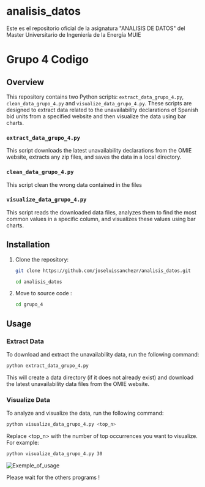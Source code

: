 # analisis_datos
Este es el repositorio oficial de la asignatura "ANALISIS DE DATOS" del Master Universitario de Ingeniería de la Energía MUIE

# Grupo 4 Codigo 

## Overview

This repository contains two Python scripts: `extract_data_grupo_4.py`, `clean_data_grupo_4.py` and `visualize_data_grupo_4.py`. These scripts are designed to extract data related to the unavailability declarations of Spanish bid units from a specified website and then visualize the data using bar charts.

### `extract_data_grupo_4.py`

This script downloads the latest unavailability declarations from the OMIE website, extracts any zip files, and saves the data in a local directory.

### `clean_data_grupo_4.py`

This script clean the wrong data contained in the files

### `visualize_data_grupo_4.py`

This script reads the downloaded data files, analyzes them to find the most common values in a specific column, and visualizes these values using bar charts.

## Installation

1. Clone the repository:

   ```bash
   git clone https://github.com/joseluissanchezr/analisis_datos.git
   ```
   ```bash
   cd analisis_datos
   ```
   
2. Move to source code : 
   ```bash
   cd grupo_4
   ```

## Usage

### Extract Data

To download and extract the unavailability data, run the following command:

```bash
python extract_data_grupo_4.py
```

This will create a data directory (if it does not already exist) and download the latest unavailability data files from the OMIE website.

### Visualize Data

To analyze and visualize the data, run the following command:

```bash
python visualize_data_grupo_4.py <top_n>
```

Replace <top_n> with the number of top occurrences you want to visualize. For example:

```bash
python visualize_data_grupo_4.py 30
```

![Exemple_of_usage](exemple_of_visualisation_30.png)

Please wait for the others programs ! 
